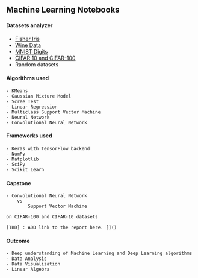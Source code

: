 ## **Machine Learning Notebooks**

#### **Datasets analyzer**

- [Fisher Iris](https://archive.ics.uci.edu/dataset/53/iris)
- [Wine Data](https://archive.ics.uci.edu/dataset/109/wine)
- [MNIST Digits](https://www.tensorflow.org/datasets/catalog/mnist)
- [CIFAR 10 and CIFAR-100](https://www.cs.toronto.edu/%7Ekriz/cifar.html)
- Random datasets

#### **Algorithms used**

	- KMeans
	- Gaussian Mixture Model
	- Scree Test
	- Linear Regression
	- Multiclass Support Vector Machine
	- Neural Network
	- Convolutional Neural Network

#### **Frameworks used**

	- Keras with TensorFlow backend
	- NumPy
	- Matplotlib
	- SciPy
	- Scikit Learn

#### **Capstone**

	- Convolutional Neural Network 
		vs 
			Support Vector Machine

	on CIFAR-100 and CIFAR-10 datasets

	[TBD] : ADD link to the report here. []()

#### **Outcome**
	- Deep understanding of Machine Learning and Deep Learning algorithms
	- Data Analysis
	- Data Visualization
	- Linear Algebra
